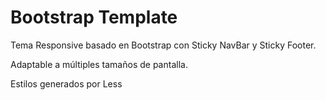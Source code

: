 Bootstrap Template 
============

Tema Responsive basado en Bootstrap con Sticky NavBar y Sticky Footer.

Adaptable a múltiples tamaños de pantalla.

Estilos generados por Less


